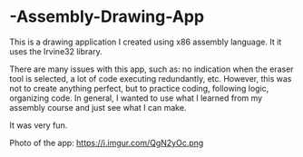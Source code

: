 # -Assembly-Drawing-App

This is a drawing application I created using x86 assembly language. It it uses the Irvine32 library.

There are many issues with this app, such as: no indication when the eraser tool is selected, a lot of code executing redundantly, etc. However, this was not to create anything perfect, but to practice coding, following logic, organizing code. In general, I wanted to use what I learned from my assembly course and just see what I can make.

It was very fun.

Photo of the app: https://i.imgur.com/QgN2yOc.png
